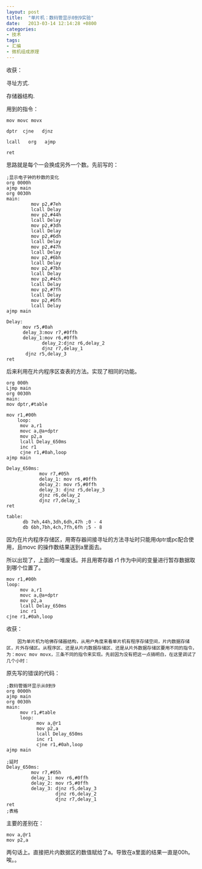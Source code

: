 ```yaml
---
layout: post
title:  "单片机：数码管显示0到9实验"
date:   2013-03-14 12:14:28 +0800
categories: 
- 技术
tags:
- 汇编
- 微机组成原理
---
```


收获：


寻址方式.


存储器结构.


用到的指令：

```
mov movc movx 

dptr  cjne   djnz  

lcall   org   ajmp

ret
```

思路就是每个一会换成另外一个数。先前写的：

```
;显示电子钟的秒数的变化
org 0000h
ajmp main
org 0030h
main:
         mov p2,#7eh
         lcall Delay
         mov p2,#44h
         lcall Delay
         mov p2,#3dh
         lcall Delay
         mov p2,#6dh
         lcall Delay
         mov p2,#47h
         lcall Delay
         mov p2,#6bh
         lcall Delay
         mov p2,#7bh
         lcall Delay
         mov p2,#4ch
         lcall Delay
         mov p2,#7fh
         lcall Delay
         mov p2,#6fh
         lcall Delay
ajmp main
                 
Delay:
      mov r5,#0ah
      delay_3:mov r7,#0ffh
      delay_1:mov r6,#0ffh
             delay_2:djnz r6,delay_2
             djnz r7,delay_1
       djnz r5,delay_3
ret
```

后来利用在片内程序区查表的方法。实现了相同的功能。

```
org 000h
Ljmp main
org 0030h
main:
mov dptr,#table
             
mov r1,#00h
    loop:
     mov a,r1
     movc a,@a+dptr
     mov p2,a
     lcall Delay_650ms
     inc r1
     cjne r1,#0ah,loop
ajmp main
             
Delay_650ms:
            mov r7,#05h
            delay_1: mov r6,#0ffh
            delay_2: mov r5,#0ffh
            delay_3: djnz r5,delay_3
            djnz r6,delay_2
            djnz r7,delay_1
ret
             
table:
      db 7eh,44h,3dh,6dh,47h ;0 - 4
      db 6bh,7bh,4ch,7fh,6fh ;5 - 8
```

因为在片内程序存储区，用寄存器间接寻址的方法寻址时只能用dptr或pc配合使用，且movc 的操作数结果送到a里面去。


所以出现了，上面的一堆废话。并且用寄存器 r1 作为中间的变量进行暂存数据取到哪个位置了。

```
mov r1,#00h
loop:
     mov a,r1
     movc a,@a+dptr
     mov p2,a
     lcall Delay_650ms
     inc r1
cjne r1,#0ah,loop
```

收获：

        因为单片机为哈佛存储器结构，从用户角度来看单片机有程序存储空间，片内数据存储区，片外存储区。从程序区、还是从片内数据存储区、还是从片外数据存储区要用不同的指令，为：movc mov movx，三条不同的指令来实现。先前因为没有把这一点搞明白，在这里调试了几个小时：


原先写的错误的代码：

```
;数码管循环显示从0到9
org 0000h
ajmp main
org 0030h
main:
     mov r1,#table
     loop:
           mov a,@r1
           mov p2,a
           lcall Delay_650ms
           inc r1
           cjne r1,#0ah,loop
ajmp main
          
;延时
Delay_650ms:
         mov r7,#05h
         delay_1: mov r6,#0ffh
         delay_2: mov r5,#0ffh
         delay_3: djnz r5,delay_3
                  djnz r6,delay_2
                  djnz r7,delay_1
ret
;表格
```

主要的差别在：

```
mov a,@r1
mov p2,a
```

两句话上。直接把片内数据区的数值赋给了a。导致在a里面的结果一直是00h。唉。。
